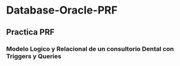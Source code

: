 # Database-Oracle-PRF
## Practica PRF
### Modelo Logico y Relacional de un consultorio Dental con Triggers y Queries
